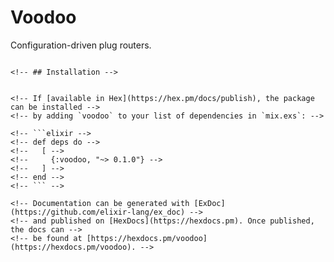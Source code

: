 # Voodoo

Configuration-driven plug routers.

<!-- ## Synopsis -->

<!-- ```elixir -->
<!-- defmodule MyApp.MyExtension.Router do -->
<!--   use Voodoo, otp_app: :my_app -->


<!--   get "/", HomeController, :index # Helpers.home_path(conn, :index) -->
<!--   resources "/wat", WatController -->

    
<!-- end -->
<!-- ``` -->

<!-- ```elixir -->
<!-- config :my_app, MyApp.Router, -->
<!--   routers: [ -->
<!--     MyApp.MyExtension.Router, -->
<!--     Blah.Router, -->
<!--   ] -->
  

<!-- config :my_app, MyApp.MyExtension.Router, -->
<!--   prefix: "/my_ext", -->
<!--   home: [index: [path: "/home"]], -->
<!--   wat: [ -->
<!--     path: "/what", -->
<!--     only: [:index], -->
<!--     index: [] -->
<!--   ] -->
  
```

<!-- ## Installation -->


<!-- If [available in Hex](https://hex.pm/docs/publish), the package can be installed -->
<!-- by adding `voodoo` to your list of dependencies in `mix.exs`: -->

<!-- ```elixir -->
<!-- def deps do -->
<!--   [ -->
<!--     {:voodoo, "~> 0.1.0"} -->
<!--   ] -->
<!-- end -->
<!-- ``` -->

<!-- Documentation can be generated with [ExDoc](https://github.com/elixir-lang/ex_doc) -->
<!-- and published on [HexDocs](https://hexdocs.pm). Once published, the docs can -->
<!-- be found at [https://hexdocs.pm/voodoo](https://hexdocs.pm/voodoo). -->

